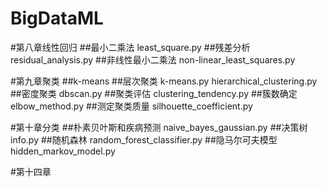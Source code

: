 # BigDataML

#第八章线性回归
##最小二乘法
least_square.py
##残差分析
residual_analysis.py
##非线性最小二乘法
non-linear_least_squares.py

#第九章聚类
##k-means
##层次聚类
k-means.py
hierarchical_clustering.py
##密度聚类
dbscan.py
##聚类评估
clustering_tendency.py
##簇数确定
elbow_method.py
##测定聚类质量
silhouette_coefficient.py

#第十章分类
##朴素贝叶斯和疾病预测
naive_bayes_gaussian.py
##决策树
info.py
##随机森林
random_forest_classifier.py
##隐马尔可夫模型
hidden_markov_model.py


#第十四章


